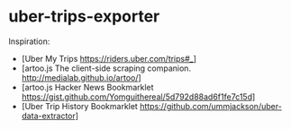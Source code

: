 # uber-trips-exporter

Inspiration: 
- [Uber My Trips https://riders.uber.com/trips#_]
- [artoo.js The client-side scraping companion. http://medialab.github.io/artoo/]
- [artoo.js Hacker News Bookmarklet https://gist.github.com/Yomguithereal/5d792d88ad6f1fe7c15d]
- [Uber Trip History Bookmarklet https://github.com/ummjackson/uber-data-extractor]

